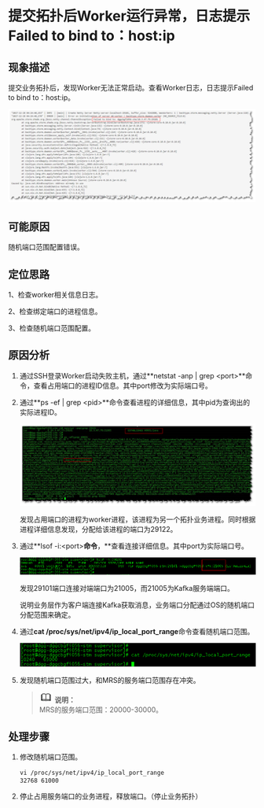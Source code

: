 # 提交拓扑后Worker运行异常，日志提示Failed to bind to：host:ip<a name="ZH-CN_TOPIC_0183415883"></a>

## 现象描述<a name="zh-cn_topic_0167274574_sd2de281c3a2e46329e3c488c1b54fd23"></a>

提交业务拓扑后，发现Worker无法正常启动。查看Worker日志，日志提示Failed to bind to：host:ip。

![](figures/zh-cn_image_0167275433.png)

## 可能原因<a name="zh-cn_topic_0167274574_s857ea6f1c1e445dab07996a583d322cd"></a>

随机端口范围配置错误。

## 定位思路<a name="zh-cn_topic_0167274574_s08977f806d574ddc92c4b3a9e9f62513"></a>

1、检查worker相关信息日志。

2、检查绑定端口的进程信息。

3、检查随机端口范围配置。

## 原因分析<a name="zh-cn_topic_0167274574_section376866152110"></a>

1.  通过SSH登录Worker启动失败主机，通过**netstat -anp | grep <port\>**命令，查看占用端口的进程ID信息。其中port修改为实际端口号。
2.  通过**ps -ef | grep <pid\>**命令查看进程的详细信息，其中pid为查询出的实际进程ID。

    ![](figures/zh-cn_image_0167274932.png)

    发现占用端口的进程为worker进程，该进程为另一个拓扑业务进程。同时根据进程详细信息发现，分配给该进程的端口为29122。

3.  通过**lsof -i:<port\>**命令**，**查看连接详细信息。其中port为实际端口号。

    ![](figures/zh-cn_image_0167274795.png)

    发现29101端口连接对端端口为21005，而21005为Kafka服务端端口。

    说明业务层作为客户端连接Kafka获取消息，业务端口分配通过OS的随机端口分配范围来确定。

4.  通过**cat /proc/sys/net/ipv4/ip\_local\_port\_range**命令查看随机端口范围。

    ![](figures/zh-cn_image_0167275089.png)

5.  发现随机端口范围过大，和MRS的服务端口范围存在冲突。

    >![](public_sys-resources/icon-note.gif) **说明：**   
    >MRS的服务端口范围：20000-30000。  


## 处理步骤<a name="zh-cn_topic_0167274574_section362416245349"></a>

1.  修改随机端口范围。

    ```
    vi /proc/sys/net/ipv4/ip_local_port_range
    32768 61000
    ```

2.  停止占用服务端口的业务进程，释放端口。（停止业务拓扑）

